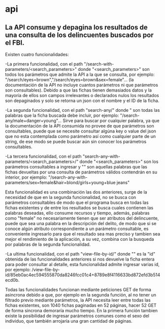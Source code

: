 # api

## La API consume y depagina los resultados de una consulta de los delincuentes buscados por el FBI.

Existen cuatro funcionalidades:

-La primera funcionalidad, con el path "/search-with-parameters/<search_parameters>" donde "<search_parameters>" son todos los parámetros que admite la API a la que se consulta, por ejemplo:
"/search/eyes=brown","/search/eyes=brown&sex=female"... (la documentación de la API no incluye cuantos parámetros ni que parámetros son consultables).
Debido a que las fichas tienen demasiados datos y la mayoría de ellos son campos irrelevantes o declarados nulos los resultados son depaginados y solo se retorna un json con el nombre y el ID de la ficha.


-La segunda funcionalidad, con el path "search-any/<any>" donde "<any> son todas las palabras que la ficha buscada debe incluir, por ejemplo:
"/search-any/male+danger+young"...
Sirve para buscar por cualquier palabra, ya que la documentación de la API consumida no provee de que parámetros son consultables, puede que se necesite consultar algúna key o value del json que no esta contemplada como parámetro así como cualquier parte de un string, de ese modo se puede buscar aún sin conocer los parámetros consultables.
  

-La tercera funcionalidad, con el path "search-any-with-parameters/<search_parameters>/<any>" donde "<search_parameters>" son los parámetros consultables a ingresar y "<any>" son aquellas palabras que las fichas devueltas por una consulta de parámetros válidos contendrán en su interior, por ejemplo: "/search-any-with-parameters/sex=female&hair=blond/girls+young+blue jeans"
  
Esta funcionalidad es una combinación las dos anteriores, surge de la necesidad de que en la segunda funcionalidad, no se busca con parámetros consultables de modo que el programa busca en todas las fichas existentes y de entre los resultados se busca cuales contienen las palabras deseadas, ello consume recursos y tiempo, además, palabras como "female" no necesariamente tienen que ser atributos del delincuente, puede que sea una palabra en la descripción del delito, de modo que si se conoce algún atributo correspondiente a un parámetro consultable, es conveniente ingresarlo para que el resultado sea mas preciso y tambien sea mejor el rendimiento de la aplicación, a su vez, combina con la busqueda por palabras de la segunda funcionalidad.
  
-La ultima funcionalidad, con el path "view-file-by-id/<id>" donde "<id>" es la "id" obtenida de las funcionalidades anteriores si nos devuelve la ficha entera para poder consultar al detalle, esta funcionalidad admite ingresar varias id, por ejemplo: /view-file-by-id/85eb0ac4ec594555870da8246fcc01c4+8789e8f4116633bd872efd3b514ecd0b.
 

Todas las funcionalidades funcionan mediante peticiones GET de forma asincrona debido a que, por ejemplo en la segunda función, al no tener un filtrado previo mediante parámetros, la API necesita leer entre todas las fichas existentes, son 1040 fichas paginadas en 52 páginas, hacer 52 GET de forma sincrona demoraría mucho tiempo. En la primera función tambien existe la posibilidad de ingresar parámetros comunes como el sexo del individuo, que también arrojaría una gran cantidad de páginas.
